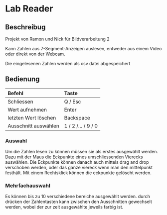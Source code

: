 # Lab Reader

## Beschreibug

Projekt von Ramon und Nick für Bildverarbeitung 2

Kann Zahlen aus 7-Segment-Anzeigen auslesen, entweder aus einem Video oder direkt von der Webcam.

Die eingelesenen Zahlen werden als csv datei abgespeichert

## Bedienung

| Befehl               | Taste              |
| :------------------- | :----------------- |
| Schliessen           | Q / Esc            |
| Wert aufnehmen       | Enter              |
| letzten Wert löschen | Backspace          |
| Ausschnitt auswählen | 1 / 2 /... / 9 / 0 |

### Auswahl

Um die Zahlen lesen zu können müssen sie als erstes ausgewählt werden. Dazu mit der Maus die Eckpunkte eines umschliessenden Vierecks auswählen.
Die Eckpunkte können danach auch mittels drag and drop verschoben werden, oder das ganze viereck wenn man den mittelpunkt festhält.
Mit einem Rechtsklick können die eckpunkte gelöscht werden.

### Mehrfachauswahl

Es können bis zu 10 verschiedene bereiche ausgewählt werden.
durch drücken der Zahlentasten kann zwischen den Ausschnitten gewechselt werden, wobei der zur zeit ausgewählte jeweils farbig ist.
